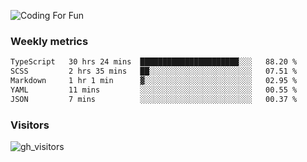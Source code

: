 ![Coding For Fun](https://glitch-art.vercel.app/api/simple?word=<Rise%20/>)

### Weekly metrics

<!--START_SECTION:waka-->

```txt
TypeScript   30 hrs 24 mins  ██████████████████████░░░   88.20 %
SCSS         2 hrs 35 mins   ██░░░░░░░░░░░░░░░░░░░░░░░   07.51 %
Markdown     1 hr 1 min      ▓░░░░░░░░░░░░░░░░░░░░░░░░   02.95 %
YAML         11 mins         ░░░░░░░░░░░░░░░░░░░░░░░░░   00.55 %
JSON         7 mins          ░░░░░░░░░░░░░░░░░░░░░░░░░   00.37 %
```

<!--END_SECTION:waka-->


### Visitors
![gh_visitors](https://profile-counter.glitch.me/okyiww/count.svg)